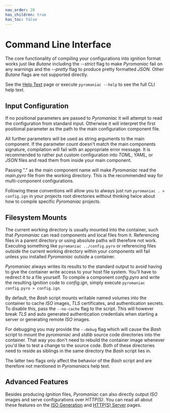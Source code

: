 ```yaml
---
nav_order: 20
has_children: true
has_toc: false
---
```


# Command Line Interface
The core functionality of compiling your configurations into ignition format
works just like *Butane* including the *--strict* flag to make *Pyromaniac*
fail on any warnings and the *--pretty* flag to produce pretty formatted
*JSON*. Other *Butane* flags are not supported directly.

See the [Help Text][help] page or execute `pyromaniac --help` to see the full
CLI help text.

[help]: cli-help.html

## Input Configuration
If no positional parameters are passed to *Pyromaniac* it will attempt to read
the configuration from standard input. Otherwise it will interpret the first
positional parameter as the path to the main configuration component file.

All further parameters will be used as string arguments to the main component.
If the parameter count doesn't match the main components signature, compilation
will fail with an appropriate error message. It is recommended to rather put
custom configuration into *TOML*, *YAML*, or *JSON* files and read them from
inside your main component.

Passing "." as the main component name will make *Pyromaniac* read the
*main.pyro* file from the working directory. This is the recommended way for
multi-component configurations.

Following these conventions will allow you to always just run `pyromaniac . >
config.ign` in your projects root directories without thinking twice about how
to compile specific *Pyromaniac* projects.

## Filesystem Mounts
The current working directory is usually mounted into the container, such that
*Pyromaniac* can read components and local files from it. Referencing files in
a parent directory or using absolute paths will therefore not work. Executing
something like `pyromaniac ../config.pyro` or referencing files outside the
current working directory within your components will fail unless you installed
*Pyromaniac* outside a container.

*Pyromaniac* always writes its results to the standard output to avoid having
to give the container write access to your host file system. You'll have to
redirect it to a file yourself. To compile a component *config.pyro* and write
the resulting *Ignition* code to *config.ign*, simply execute `pyromaniac
config.pyro > config.ign`.

By default, the *Bash* script mounts writable named volumes into the container
to cache *ISO* images, *TLS* certificates, and authentication secrets. To
disable this, pass the `--no-cache` flag to the script. This will however break
*TLS* and auto generated authentication credentials when starting a server or
generating remote *ISO* images.

For debugging you may provide the `--debug` flag which will cause the *Bash*
script to mount the *pyromaniac* and *stdlib* source code directories into
the container. That way you don't need to rebuild the container image whenever
you'd like to test a change to the source code. Both of these directories need
to reside as siblings in the same directory the *Bash* script lies in.

The latter two flags only affect the behavior of the *Bash* script and are
therefore not mentioned in *Pyromaniac*s help text.

## Advanced Features
Besides producing *Ignition* files, *Pyromaniac* can also directly output *ISO*
images and serve configurations over *HTTP(S)*. You can read all about these
features on the [ISO Generation][iso] and [HTTP(S) Server][server] pages.

[iso]: cli-iso.html
[server]: cli-serve.html
